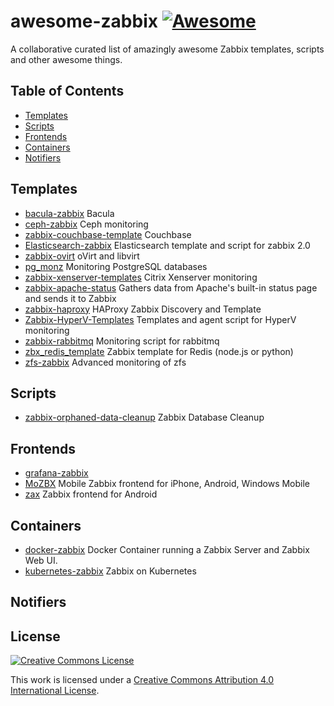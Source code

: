 # awesome-zabbix [![Awesome](https://cdn.rawgit.com/sindresorhus/awesome/d7305f38d29fed78fa85652e3a63e154dd8e8829/media/badge.svg)](https://github.com/sindresorhus/awesome)
A collaborative curated list of amazingly awesome Zabbix templates, scripts and other awesome things.

## Table of Contents

- [Templates](#templates)
- [Scripts](#scripts)
- [Frontends](#frontends)
- [Containers](#containers)
- [Notifiers](#notifiers)

## Templates

- [bacula-zabbix](https://github.com/germanodlf/bacula-zabbix) Bacula
- [ceph-zabbix](https://github.com/thelan/ceph-zabbix) Ceph monitoring
- [zabbix-couchbase-template](https://github.com/myaaaaa-chan/zabbix-couchbase-template) Couchbase
- [Elasticsearch-zabbix](https://github.com/ejimz/Elasticsearch-zabbix) Elasticsearch template and script for zabbix 2.0
- [zabbix-ovirt](https://github.com/jensdepuydt/zabbix-ovirt) oVirt and libvirt
- [pg_monz](https://github.com/pg-monz/pg_monz) Monitoring PostgreSQL databases
- [zabbix-xenserver-templates](https://github.com/kunitake/zabbix-xenserver-templates) Citrix Xenserver monitoring
- [zabbix-apache-status](https://github.com/gpmidi/zabbix-apache-stats) Gathers data from Apache's built-in status page and sends it to Zabbix
- [zabbix-haproxy](https://github.com/anapsix/zabbix-haproxy) HAProxy Zabbix Discovery and Template
- [Zabbix-HyperV-Templates](https://github.com/ameiji/Zabbix-HyperV-Templates) Templates and agent script for HyperV monitoring
- [zabbix-rabbitmq](https://github.com/alfss/zabbix-rabbitmq) Monitoring script for rabbitmq
- [zbx_redis_template](https://github.com/blacked/zbx_redis_template) Zabbix template for Redis (node.js or python)
- [zfs-zabbix](https://github.com/matusso/zfs-zabbix) Advanced monitoring of zfs

## Scripts
- [zabbix-orphaned-data-cleanup](https://github.com/mattiasgeniar/zabbix-orphaned-data-cleanup) Zabbix Database Cleanup

## Frontends
- [grafana-zabbix](https://github.com/alexanderzobnin/grafana-zabbix)
- [MoZBX](https://github.com/mattiasgeniar/MoZBX) Mobile Zabbix frontend for iPhone, Android, Windows Mobile
- [zax](https://github.com/inovex/zax) Zabbix frontend for Android

## Containers
- [docker-zabbix](https://github.com/berngp/docker-zabbix) Docker Container running a Zabbix Server and Zabbix Web UI. 
- [kubernetes-zabbix](https://github.com/monitoringartist/kubernetes-zabbix) Zabbix on Kubernetes 

## Notifiers

## License

[![Creative Commons License](http://i.creativecommons.org/l/by/4.0/88x31.png)](http://creativecommons.org/licenses/by/4.0/)

This work is licensed under a [Creative Commons Attribution 4.0 International License](http://creativecommons.org/licenses/by/4.0/).
